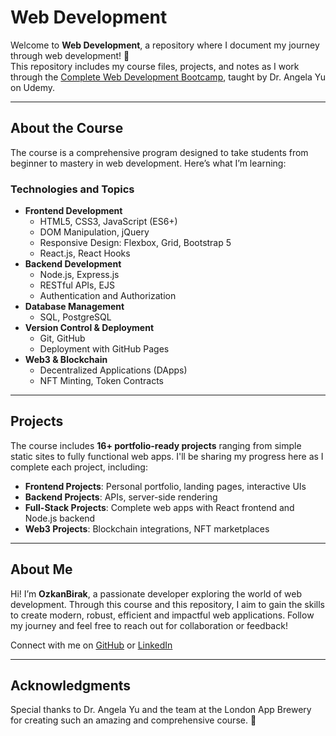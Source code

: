 # Web Development

Welcome to **Web Development**, a repository where I document my journey through web development! 🚀  
This repository includes my course files, projects, and notes as I work through the [Complete Web Development Bootcamp](https://www.udemy.com/course/the-complete-web-development-bootcamp/), taught by Dr. Angela Yu on Udemy.

---

## About the Course

The course is a comprehensive program designed to take students from beginner to mastery in web development. Here’s what I’m learning:  

### Technologies and Topics
- **Frontend Development**  
  - HTML5, CSS3, JavaScript (ES6+)
  - DOM Manipulation, jQuery
  - Responsive Design: Flexbox, Grid, Bootstrap 5
  - React.js, React Hooks  
- **Backend Development**  
  - Node.js, Express.js
  - RESTful APIs, EJS
  - Authentication and Authorization
- **Database Management**  
  - SQL, PostgreSQL
- **Version Control & Deployment**  
  - Git, GitHub
  - Deployment with GitHub Pages  
- **Web3 & Blockchain**  
  - Decentralized Applications (DApps)
  - NFT Minting, Token Contracts

---

## Projects

The course includes **16+ portfolio-ready projects** ranging from simple static sites to fully functional web apps. I'll be sharing my progress here as I complete each project, including:

- **Frontend Projects**: Personal portfolio, landing pages, interactive UIs
- **Backend Projects**: APIs, server-side rendering
- **Full-Stack Projects**: Complete web apps with React frontend and Node.js backend
- **Web3 Projects**: Blockchain integrations, NFT marketplaces

---

## About Me

Hi! I’m **OzkanBirak**, a passionate developer exploring the world of web development. Through this course and this repository, I aim to gain the skills to create modern, robust, efficient and impactful web applications. Follow my journey and feel free to reach out for collaboration or feedback!  

Connect with me on [GitHub](https://github.com/OzkanBirak) or [LinkedIn](https://www.linkedin.com/in/ozkan-birak/)

---

## Acknowledgments

Special thanks to Dr. Angela Yu and the team at the London App Brewery for creating such an amazing and comprehensive course. 🙌  